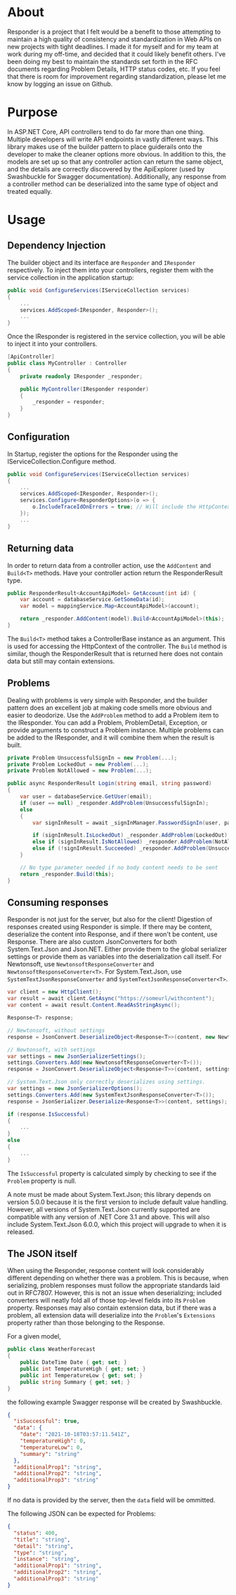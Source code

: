 # About

Responder is a project that I felt would be a benefit to those attempting to maintain a high quality of consistency and standardization in Web APIs on new projects with tight deadlines. I made it for myself and for my team at work during my off-time, and decided that it could likely benefit others. I've been doing my best to maintain the standards set forth in the RFC documents regarding Problem Details, HTTP status codes, etc. If you feel that there is room for improvement regarding standardization, please let me know by logging an issue on Github.

# Purpose

In ASP.NET Core, API controllers tend to do far more than one thing. Multiple developers will write API endpoints in vastly different ways. This library makes use of the builder pattern to place guiderails onto the developer to make the cleaner options more obvious. In addition to this, the models are set up so that any controller action can return the same object, and the details are correctly discovered by the ApiExplorer (used by Swashbuckle for Swagger documentation). Additionally, any response from a controller method can be deserialized into the same type of object and treated equally.

# Usage

## Dependency Injection

The builder object and its interface are `Responder` and `IResponder` respectively. To inject them into your controllers, register them with the service collection in the application startup:

```csharp
public void ConfigureServices(IServiceCollection services)
{
    ...
    services.AddScoped<IResponder, Responder>();
    ...
}
```

Once the IResponder is registered in the service collection, you will be able to inject it into your controllers.

```csharp
[ApiController]
public class MyController : Controller
{
    private readonly IResponder _responder;

    public MyController(IResponder responder)
    {
        _responder = responder;
    }
}
```

## Configuration

In Startup, register the options for the Responder using the IServiceCollection.Configure method.

```csharp
public void ConfigureServices(IServiceCollection services)
{
    ...
    services.AddScoped<IResponder, Responder>();
    services.Configure<ResponderOptions>(o => {
        o.IncludeTraceIdOnErrors = true; // Will include the HttpContext's trace identifier in a Problem's extensions. True by default.
    });
    ...
}
```

## Returning data

In order to return data from a controller action, use the `AddContent` and `Build<T>` methods. Have your controller action return the ResponderResult type.

```csharp
public ResponderResult<AccountApiModel> GetAccount(int id) {
    var account = databaseService.GetSomeData(id);
    var model = mappingService.Map<AccountApiModel>(account);

    return _responder.AddContent(model).Build<AccountApiModel>(this);
}
```

The `Build<T>` method takes a ControllerBase instance as an argument. This is used for accessing the HttpContext of the controller. The `Build` method is similar, though the ResponderResult that is returned here does not contain data but still may contain extensions.

## Problems

Dealing with problems is very simple with Responder, and the builder pattern does an excellent job at making code smells more obvious and easier to deodorize. Use the `AddProblem` method to add a Problem item to the IResponder. You can add a Problem, ProblemDetail, Exception, or provide arguments to construct a Problem instance. Multiple problems can be added to the IResponder, and it will combine them when the result is built.

```csharp
private Problem UnsuccessfulSignIn = new Problem(...);
private Problem LockedOut = new Problem(...);
private Problem NotAllowed = new Problem(...);

public async ResponderResult Login(string email, string password)
{
    var user = databaseService.GetUser(email);
    if (user == null) _responder.AddProblem(UnsuccessfulSignIn);
    else
    {
        var signInResult = await _signInManager.PasswordSignIn(user, password);

        if (signInResult.IsLockedOut) _responder.AddProblem(LockedOut);
        else if (signInResult.IsNotAllowed) _responder.AddProblem(NotAllowed);
        else if (!signInResult.Succeeded) _responder.AddProblem(UnsuccessfulSignIn);
    }

    // No type parameter needed if no body content needs to be sent
    return _responder.Build(this);
}
```

## Consuming responses

Responder is not just for the server, but also for the client! Digestion of responses created using Responder is simple. If there may be content, deserialize the content into Response<T>, and if there won't be content, use Response. There are also custom JsonConverters for both System.Text.Json and Json.NET. Either provide them to the global serializer settings or provide them as variables into the deserialization call itself. For Newtonsoft, use `NewtonsoftResponseConverter` and `NewtonsoftResponseConverter<T>`. For System.Text.Json, use `SystemTextJsonResponseConverter` and `SystemTextJsonResponseConverter<T>`.

```csharp
var client = new HttpClient();
var result = await client.GetAsync("https://someurl/withcontent");
var content = await result.Content.ReadAsStringAsync();

Response<T> response;

// Newtonsoft, without settings
response = JsonConvert.DeserializeObject<Response<T>>(content, new NewtonsoftResponseConverter<T>());

// Newtonsoft, with settings
var settings = new JsonSerializerSettings();
settings.Converters.Add(new NewtonsoftResponseConverter<T>());
response = JsonConvert.DeserializeObject<Response<T>>(content, settings);

// System.Text.Json only correctly deserializes using settings.
var settings = new JsonSerializerOptions();
settings.Converters.Add(new SystemTextJsonResponseConverter<T>());
response = JsonSerializer.Deserialize<Response<T>>(content, settings);

if (response.IsSuccessful) 
{
    ...
}
else 
{
    ...
}
```

The `IsSuccessful` property is calculated simply by checking to see if the `Problem` property is null.

A note must be made about System.Text.Json; this library depends on version 5.0.0 because it is the first version to include default value handling. However, all versions of System.Text.Json currently supported are compatible with any version of .NET Core 3.1 and above. This will also include System.Text.Json 6.0.0, which this project will upgrade to when it is released.

## The JSON itself

When using the Responder, response content will look considerably different depending on whether there was a problem. This is because, when serializing, problem responses must follow the appropriate standards laid out in RFC7807. However, this is not an issue when deserializing; included converters will neatly fold all of those top-level fields into its `Problem` property. Responses may also contain extension data, but if there was a problem, all extension data will deserialize into the `Problem`'s `Extensions` property rather than those belonging to the Response.

For a given model,

```csharp
public class WeatherForecast
{
    public DateTime Date { get; set; }
    public int TemperatureHigh { get; set; }
    public int TemperatureLow { get; set; }
    public string Summary { get; set; }
}
```

the following example Swagger response will be created by Swashbuckle.

```json
{
  "isSuccessful": true,
  "data": {
    "date": "2021-10-18T03:57:11.541Z",
    "temperatureHigh": 0,
    "temperatureLow": 0,
    "summary": "string"
  },
  "additionalProp1": "string",
  "additionalProp2": "string",
  "additionalProp3": "string"
}
```

If no data is provided by the server, then the `data` field will be ommitted.

The following JSON can be expected for Problems:

```json
{
  "status": 400,
  "title": "string",
  "detail": "string",
  "type": "string",
  "instance": "string",
  "additionalProp1": "string",
  "additionalProp2": "string",
  "additionalProp3": "string"
}
```